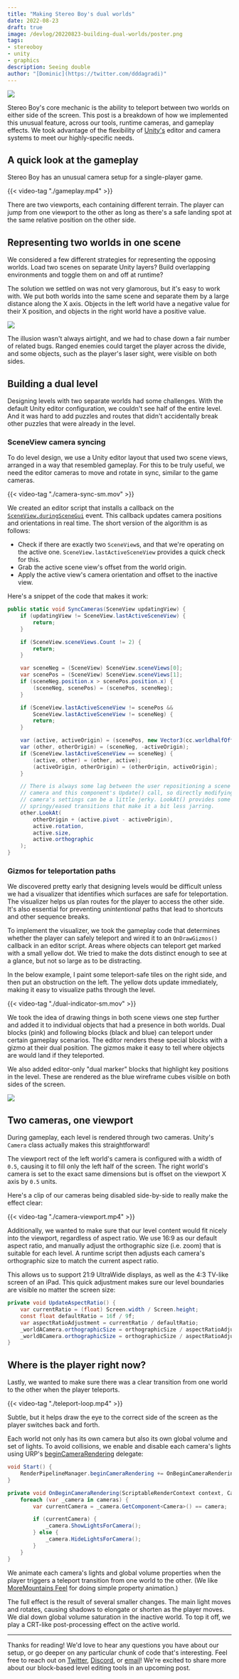```yaml
---
title: "Making Stereo Boy's dual worlds"
date: 2022-08-23
draft: true
image: /devlog/20220823-building-dual-worlds/poster.png
tags:
- stereoboy
- unity
- graphics
description: Seeing double
author: "[Dominic](https://twitter.com/dddagradi)"
---
```


![](./poster.png)

Stereo Boy's core mechanic is the ability to teleport between two worlds on either side of the screen. This post is a breakdown of how we implemented this unusual feature, across our tools, runtime cameras, and gameplay effects. We took advantage of the flexibility of [Unity's](https://unity.com/) editor and camera systems to meet our highly-specific needs.

## A quick look at the gameplay

Stereo Boy has an unusual camera setup for a single-player game.

{{< video-tag "./gameplay.mp4" >}}

There are two viewports, each containing different terrain. The player can jump from one viewport to the other as long as there's a safe landing spot at the same relative position on the other side.

## Representing two worlds in one scene

We considered a few different strategies for representing the opposing worlds. Load two scenes on separate Unity layers? Build overlapping environments and toggle them on and off at runtime?

The solution we settled on was not very glamorous, but it's easy to work with. We put both worlds into the same scene and separate them by a large distance along the X axis. Objects in the left world have a negative value for their X position, and objects in the right world have a positive value.

![](./targeting-bug.jpg)

The illusion wasn't always airtight, and we had to chase down a fair number of related bugs. Ranged enemies could target the player across the divide, and some objects, such as the player's laser sight, were visible on both sides.


## Building a dual level

Designing levels with two separate worlds had some challenges. With the default Unity editor configuration, we couldn't see half of the entire level. And it was hard to add puzzles and routes that didn't accidentally break other puzzles that were already in the level.

### SceneView camera syncing

To do level design, we use a Unity editor layout that used two scene views, arranged in a way that resembled gameplay. For this to be truly useful, we need the editor cameras to move and rotate in sync, similar to the game cameras.

{{< video-tag "./camera-sync-sm.mov" >}}

We created an editor script that installs a callback on the [`SceneView.duringSceneGui`](https://docs.unity3d.com/ScriptReference/SceneView-duringSceneGui.html) event. This callback updates camera positions and orientations in real time. The short version of the algorithm is as follows:

* Check if there are exactly two `SceneView`s, and that we're operating on the active one. `SceneView.lastActiveSceneView` provides a quick check for this.
* Grab the active scene view's offset from the world origin.
* Apply the active view's camera orientation and offset to the inactive view.

Here's a snippet of the code that makes it work:

```c#
public static void SyncCameras(SceneView updatingView) {
    if (updatingView != SceneView.lastActiveSceneView) {
        return;
    }

    if (SceneView.sceneViews.Count != 2) {
        return;
    }

    var sceneNeg = (SceneView) SceneView.sceneViews[0];
    var scenePos = (SceneView) SceneView.sceneViews[1];
    if (sceneNeg.position.x > scenePos.position.x) {
        (sceneNeg, scenePos) = (scenePos, sceneNeg);
    }

    if (SceneView.lastActiveSceneView != scenePos &&
        SceneView.lastActiveSceneView != sceneNeg) {
        return;
    }

    var (active, activeOrigin) = (scenePos, new Vector3(cc.worldhalfOffsetX, 0, 0));
    var (other, otherOrigin) = (sceneNeg, -activeOrigin);
    if (SceneView.lastActiveSceneView == sceneNeg) {
        (active, other) = (other, active);
        (activeOrigin, otherOrigin) = (otherOrigin, activeOrigin);
    }

    // There is always some lag between the user repositioning a scene
    // camera and this component's Update() call, so directly modifying the
    // camera's settings can be a little jerky. LookAt() provides some
    // springy/eased transitions that make it a bit less jarring.
    other.LookAt(
        otherOrigin + (active.pivot - activeOrigin),
        active.rotation,
        active.size,
        active.orthographic
    );
}
```

### Gizmos for teleportation paths

We discovered pretty early that designing levels would be difficult unless we had a visualizer that identifies which surfaces are safe for teleportation. The visualizer helps us plan routes for the player to access the other side. It's also essential for preventing *unintentional* paths that lead to shortcuts and other sequence breaks.

To implement the visualizer, we took the gameplay code that determines whether the player can safely teleport and wired it to an `OnDrawGizmos()` callback in an editor script. Areas where objects can teleport get marked with a small yellow dot. We tried to make the dots distinct enough to see at a glance, but not so large as to be distracting.

In the below example, I paint some teleport-safe tiles on the right side, and then put an obstruction on the left. The yellow dots update immediately, making it easy to visualize paths through the level. 

{{< video-tag "./dual-indicator-sm.mov" >}}

We took the idea of drawing things in both scene views one step further and added it to individual objects that had a presence in both worlds. Dual blocks (pink) and following blocks (black and blue) can teleport under certain gameplay scenarios. The editor renders these special blocks with a gizmo at their dual position. The gizmos make it easy to tell where objects are would land if they teleported.

We also added editor-only "dual marker" blocks that highlight key positions in the level. These are rendered as the blue wireframe cubes visible on both sides of the screen.

![](./dual-objects.png)

## Two cameras, one viewport

During gameplay, each level is rendered through two cameras. Unity's `Camera` class actually makes this straightforward!

The viewport rect of the left world's camera is configured with a width of `0.5`, causing it to fill only the left half of the screen. The right world's camera is set to the exact same dimensions but is offset on the viewport X axis by `0.5` units.

Here's a clip of our cameras being disabled side-by-side to really make the effect clear:
 
{{< video-tag "./camera-viewport.mp4" >}}

Additionally, we wanted to make sure that our level content would fit nicely into the viewport, regardless of aspect ratio. We use 16:9 as our default aspect ratio, and manually adjust the orthographic size (i.e. zoom) that is suitable for each level. A runtime script then adjusts each camera's orthographic size to match the current aspect ratio.

This allows us to support 21:9 UltraWide displays, as well as the 4:3 TV-like screen of an iPad. This quick adjustment makes sure our level boundaries are visible no matter the screen size:

```csharp
private void UpdateAspectRatio() {
    var currentRatio = (float) Screen.width / Screen.height;
    const float defaultRatio = 16f / 9f;
    var aspectRatioAdjustment = currentRatio / defaultRatio;
    _worldACamera.orthographicSize = orthographicSize / aspectRatioAdjustment;
    _worldBCamera.orthographicSize = orthographicSize / aspectRatioAdjustment;
}
```

## Where is the player right now?

Lastly, we wanted to make sure there was a clear transition from one world to the other when the player teleports.

{{< video-tag "./teleport-loop.mp4" >}}

Subtle, but it helps draw the eye to the correct side of the screen as the player switches back and forth.

Each world not only has its own camera but also its own global volume and set of lights. To avoid collisions, we enable and disable each camera's lights using URP's [beginCameraRendering](https://docs.unity3d.com/ScriptReference/Rendering.RenderPipelineManager-beginCameraRendering.html) delegate:

```csharp
void Start() {
    RenderPipelineManager.beginCameraRendering += OnBeginCameraRendering;
}

private void OnBeginCameraRendering(ScriptableRenderContext context, Camera camera) {
    foreach (var _camera in cameras) {
        var currentCamera = _camera.GetComponent<Camera>() == camera;

        if (currentCamera) {
            _camera.ShowLightsForCamera();
        } else {
            _camera.HideLightsForCamera();
        }
    }
}
```

 We animate each camera's lights and global volume properties when the player triggers a teleport transition from one world to the other. (We like [MoreMountains Feel](https://feel.moremountains.com) for doing simple property animation.)
 
 The full effect is the result of several smaller changes. The main light moves and rotates, causing shadows to elongate or shorten as the player moves. We dial down global volume saturation in the inactive world. To top it off, we play a CRT-like post-processing effect on the active world.

---

Thanks for reading! We'd love to hear any questions you have about our setup, or go deeper on any particular chunk of code that's interesting. Feel free to reach out on [Twitter](http://maingauche.games/stereoboy/twitter), [Discord](http://maingauche.games/stereoboy/discord), or [email](mailto:info@maingauche.games)! We're excited to share more about our block-based level editing tools in an upcoming post.